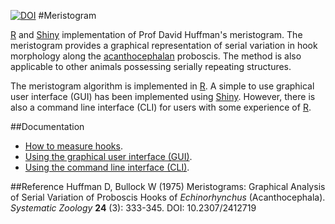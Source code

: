 [![DOI](https://zenodo.org/badge/doi/10.5281/zenodo.34267.svg)](http://dx.doi.org/10.5281/zenodo.34267)
#Meristogram

[R](http://www.r-project.org) and [Shiny](http://shiny.rstudio.com/) implementation of Prof David Huffman's meristogram. The meristogram provides a graphical representation of serial variation in hook morphology along the [acanthocephalan](https://en.wikipedia.org/wiki/Acanthocephala) proboscis. The method is also applicable to other animals possessing serially repeating structures. 

The meristogram algorithm is implemented in [R](http://www.r-project.org). A simple to use graphical user interface (GUI) has been implemented using [Shiny](http://shiny.rstudio.com/). However, there is also a command line interface (CLI) for users with some experience of [R](http://www.r-project.org).

##Documentation
* [How to measure hooks](https://github.com/WaylandM/meristogram/blob/master/doc/How%20to%20measure%20hooks.md).
* [Using the graphical user interface (GUI)](https://github.com/WaylandM/meristogram/blob/master/doc/gui.md).
* [Using the command line interface (CLI)](https://github.com/WaylandM/meristogram/blob/master/doc/cli.md).

##Reference
Huffman D, Bullock W (1975) Meristograms: Graphical Analysis of Serial Variation of Proboscis Hooks of *Echinorhynchus* (Acanthocephala). *Systematic Zoology* **24** (3): 333-345. DOI: 10.2307/2412719

